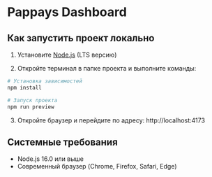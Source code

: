 # Pappays Dashboard

## Как запустить проект локально

1. Установите [Node.js](https://nodejs.org/) (LTS версию)

2. Откройте терминал в папке проекта и выполните команды:

```bash
# Установка зависимостей
npm install

# Запуск проекта
npm run preview
```

3. Откройте браузер и перейдите по адресу: http://localhost:4173

## Системные требования

- Node.js 16.0 или выше
- Современный браузер (Chrome, Firefox, Safari, Edge)
